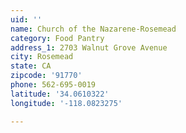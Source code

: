 ```yaml
---
uid: ''
name: Church of the Nazarene-Rosemead
category: Food Pantry
address_1: 2703 Walnut Grove Avenue
city: Rosemead
state: CA
zipcode: '91770'
phone: 562-695-0019
latitude: '34.0610322'
longitude: '-118.0823275'

---
```

